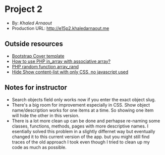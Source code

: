 # Project 2
+ By: *Khaled Arnaout*
+ Production URL: <http://e15p2.khaledarnaout.me>

## Outside resources
+ [Bootstrap Cover template](https://getbootstrap.com/docs/4.0/examples/)
+ [How to use PHP in_array with associative array?](https://stackoverflow.com/questions/21809116/how-to-use-php-in-array-with-associative-array)
+ [PHP random function array_rand](https://www.php.net/manual/en/function.array-rand.php)
+ [Hide Show content-list with only CSS, no javascript used](https://stackoverflow.com/questions/17731457/hide-show-content-list-with-only-css-no-javascript-used)

## Notes for instructor
+ Search objects field only works now if you enter the exact object slug.
+ There's a big room for improvement especially in CSS. Show object name/description works for one items at a time. So showing one item will hide the other in this version. 
+ There is a lot more clean up can be done and perhapse re-naming some classes, functions, methods, pages with more descriptive names. I esentially solved this problem in a slightly differnet way but eventually changed it to this current version of the app. but you might still find traces of the old approach I took even though I tried to clean up my code as much as possible. 
